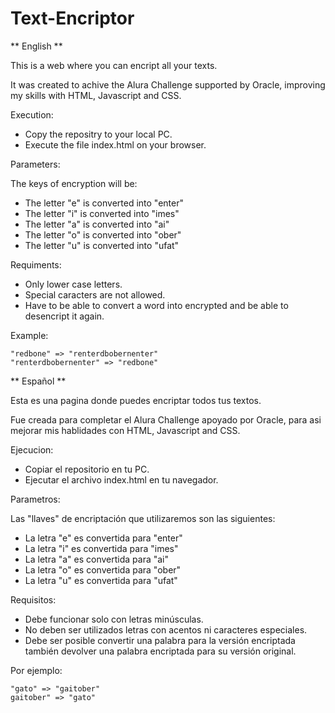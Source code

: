 # Text-Encriptor
** English **

This is a web where you can encript all your texts.


It was created to achive the Alura Challenge supported by Oracle,
improving my skills with HTML, Javascript and CSS.

Execution:

- Copy the repositry to your local PC.
- Execute the file index.html on your browser.


Parameters:

The keys of encryption will be:

- The letter "e" is converted into "enter"
- The letter "i" is converted into "imes"
- The letter "a" is converted into "ai"
- The letter "o" is converted into "ober"
- The letter "u" is converted into "ufat"


Requiments:

- Only lower case letters.
- Special caracters are not allowed.
- Have to be able to convert a word into encrypted and be able to desencript it again.


Example:

	"redbone" => "renterdbobernenter"
	"renterdbobernenter" => "redbone"






** Español **

Esta es una pagina donde puedes encriptar todos tus textos.

Fue creada para completar el Alura Challenge apoyado por Oracle,
para asi mejorar mis hablidades con HTML, Javascript and CSS.

Ejecucion:

- Copiar el repositorio en tu PC.
- Ejecutar el archivo index.html en tu navegador.

Parametros:

Las "llaves" de encriptación que utilizaremos son las siguientes:

- La letra "e" es convertida para "enter"
- La letra "i" es convertida para "imes"
- La letra "a" es convertida para "ai"
- La letra "o" es convertida para "ober"
- La letra "u" es convertida para "ufat"

Requisitos:
- Debe funcionar solo con letras minúsculas.
- No deben ser utilizados letras con acentos ni caracteres especiales.
- Debe ser posible convertir una palabra para la versión encriptada también devolver una palabra encriptada para su versión original.

Por ejemplo:

	"gato" => "gaitober"
	gaitober" => "gato"
